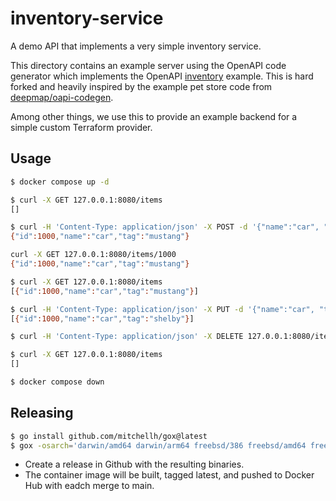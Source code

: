 # inventory-service

A demo API that implements a very simple inventory service.

This directory contains an example server using the OpenAPI code generator which implements the OpenAPI [inventory](./inventory-openapi.yaml) example. This is hard forked and heavily inspired by the example pet store code from [deepmap/oapi-codegen](https://github.com/deepmap/oapi-codegen/tree/master/examples/petstore-expanded).

Among other things, we use this to provide an example backend for a simple custom Terraform provider.

## Usage

```sh
$ docker compose up -d

$ curl -X GET 127.0.0.1:8080/items
[]

$ curl -H 'Content-Type: application/json' -X POST -d '{"name":"car", "tag":"mustang"}' 127.0.0.1:8080/items
{"id":1000,"name":"car","tag":"mustang"}

curl -X GET 127.0.0.1:8080/items/1000
{"id":1000,"name":"car","tag":"mustang"}

$ curl -X GET 127.0.0.1:8080/items
[{"id":1000,"name":"car","tag":"mustang"}]

$ curl -H 'Content-Type: application/json' -X PUT -d '{"name":"car", "tag":"shelby"}' 127.0.0.1:8080/items/1000
[{"id":1000,"name":"car","tag":"shelby"}]

$ curl -H 'Content-Type: application/json' -X DELETE 127.0.0.1:8080/items/1000

$ curl -X GET 127.0.0.1:8080/items
[]

$ docker compose down
```

## Releasing

```sh
$ go install github.com/mitchellh/gox@latest
$ gox -osarch='darwin/amd64 darwin/arm64 freebsd/386 freebsd/amd64 freebsd/arm linux/386 linux/amd64 linux/arm linux/arm64 linux/mips linux/mips64 linux/mips64le linux/mipsle linux/s390x netbsd/386 netbsd/amd64 netbsd/arm openbsd/386 openbsd/amd64 windows/386 windows/amd64' -output './bin/builds/inventory-service_{{.OS}}_{{.Arch}}'
```

- Create a release in Github with the resulting binaries.
- The container image will be built, tagged latest, and pushed to Docker Hub with eadch merge to main.

